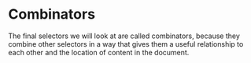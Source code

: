 # Combinators

The final selectors we will look at are called combinators, because they combine other selectors in a way that gives them a useful relationship to each other and the location of content in the document.
